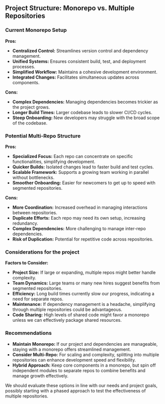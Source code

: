 ## Project Structure: Monorepo vs. Multiple Repositories

### Current Monorepo Setup

**Pros:**
- **Centralized Control:** Streamlines version control and dependency management.
- **Unified Systems:** Ensures consistent build, test, and deployment processes.
- **Simplified Workflow:** Maintains a cohesive development environment.
- **Integrated Changes:** Facilitates simultaneous updates across components.

**Cons:**
- **Complex Dependencies:** Managing dependencies becomes trickier as the project grows.
- **Longer Build Times:** Larger codebase leads to slower CI/CD cycles.
- **Steep Onboarding:** New developers may struggle with the broad scope of the codebase.

### Potential Multi-Repo Structure

**Pros:**
- **Specialized Focus:** Each repo can concentrate on specific functionalities, simplifying development.
- **Quicker Builds:** Isolated changes lead to faster build and test cycles.
- **Scalable Framework:** Supports a growing team working in parallel without bottlenecks.
- **Smoother Onboarding:** Easier for newcomers to get up to speed with segmented repositories.

**Cons:**
- **More Coordination:** Increased overhead in managing interactions between repositories.
- **Duplicate Efforts:** Each repo may need its own setup, increasing redundancy.
- **Complex Dependencies:** More challenging to manage inter-repo dependencies.
- **Risk of Duplication:** Potential for repetitive code across repositories.

### Considerations for the project

**Factors to Consider:**
- **Project Size:** If large or expanding, multiple repos might better handle complexity.
- **Team Dynamics:** Large teams or many new hires suggest benefits from segmented repositories.
- **Efficiency:** Long build times currently slow our progress, indicating a need for separate repos.
- **Maintenance:** If dependency management is a headache, simplifying through multiple repositories could be advantageous.
- **Code Sharing:** High levels of shared code might favor a monorepo unless we can effectively package shared resources.

### Recommendations

- **Maintain Monorepo:** If our project and dependencies are manageable, staying with a monorepo offers streamlined management.
- **Consider Multi-Repo:** For scaling and complexity, splitting into multiple repositories can enhance development speed and flexibility.
- **Hybrid Approach:** Keep core components in a monorepo, but spin off independent modules to separate repos to combine benefits and manage growth effectively.

We should evaluate these options in line with our needs and project goals, possibly starting with a phased approach to test the effectiveness of multiple repositories.